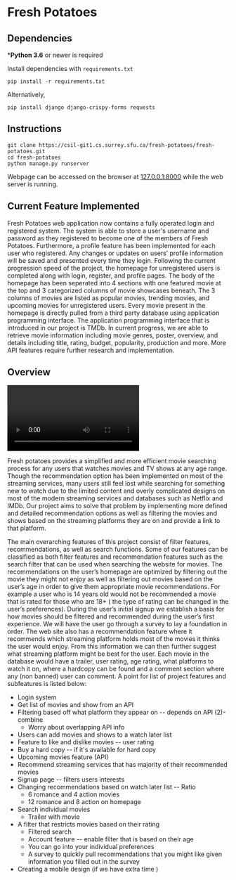 # Fresh Potatoes

## Dependencies

***Python 3.6** or newer is required

Install dependencies with `requirements.txt`

```
pip install -r requirements.txt
```

Alternatively,

```
pip install django django-crispy-forms requests
```

## Instructions

```
git clone https://csil-git1.cs.surrey.sfu.ca/fresh-potatoes/fresh-potatoes.git
cd fresh-potatoes
python manage.py runserver
```

Webpage can be accessed on the browser at [127.0.0.1:8000](127.0.0.1:8000/) while the web server is running.

## Current Feature Implemented
Fresh Potatoes web application now contains a fully operated login and registered system. The system is able to store a user's username and password as they registered to become one of the members of Fresh Potatoes. Furthermore, a profile feature has been implemented for each user who registered. Any changes or updates on users’ profile information will be saved and presented every time they login.
Following the current progression speed of the project, the homepage for unregistered users is completed along with login, register, and profile pages. The body of the homepage has been seperated into 4 sections with one featured movie at the top and 3 categorized columns of movie showcases beneath. The 3 columns of movies are listed as popular movies, trending movies, and upcoming movies for unregistered users. Every movie present in the homepage is directly pulled from a third party database using application programming interface.
The application programming interface that is introduced in our project is TMDb. In current progress, we are able to retrieve movie information including movie genres, poster, overview, and details including title, rating, budget, popularity, production and more. More API features require further research and implementation.


## Overview

![Demonstration Video](src/demo.mp4)

Fresh potatoes provides a simplified and more efficient movie searching process for any users that watches movies and TV shows at any age range. Though the recommendation option has been implemented on most of the streaming services, many users still feel lost while searching for something new to watch due to the limited content and overly complicated designs on most of the modern streaming services and databases such as Netflix and IMDb. Our project aims to solve that problem by implementing more defined and detailed recommendation options as well as filtering the movies and shows based on the streaming platforms they are on and provide a link to that platform. 

The main overarching features of this project consist of filter features, recommendations, as well as search functions. Some of our features can be classified as both filter features and recommendation features such as the search filter that can be used when searching the website for movies. 
The recommendations on the user’s homepage are optimized by filtering out the movie they might not enjoy as well as filtering out movies based on the user’s age in order to give them appropriate movie recommendations. For example a user who is 14 years old would not be recommended a movie that is rated for those who are 18+ ( the type of rating can be changed in the user’s preferences).
During the user’s initial signup we establish a basis for how movies should be filtered and recommended during the user’s first experience. We will have the user go through a survey to lay a foundation in order. The web site also has a recommendation feature where it recommends which streaming platform holds most of the movies it thinks the user would enjoy. From this information we can then further suggest what streaming platform might be best for the user. Each movie in the database would have a trailer, user rating, age rating, what platforms to watch it on, where a hardcopy can be found and a comment section where any (non banned) user can comment. A point for list of project features and subfeatures is listed below:

- Login system
- Get list of movies and show from an API
- Filtering based off what platform they appear on -- depends on API (2)- combine
    - Worry about overlapping API info
- Users can add movies and shows to a watch later list
- Feature to like and dislike movies -- user rating 
- Buy a hard copy -- if it's available for hard copy
- Upcoming movies feature (API)
- Recommend streaming services that has majority of their recommended movies
- Signup page -- filters users interests
- Changing recommendations based on watch later list -- Ratio 
    - 6 romance and 4 action movies
    - 12 romance and 8 action on homepage
- Search individual movies 
    - Trailer with movie
- A filter that restricts movies based on their rating
    - Filtered search
    - Account feature -- enable filter that is based on their age
    - You can go into your individual preferences
    - A survey to quickly pull recommendations that you might like given information you filled out in the survey
- Creating a mobile design (if we have extra time )
